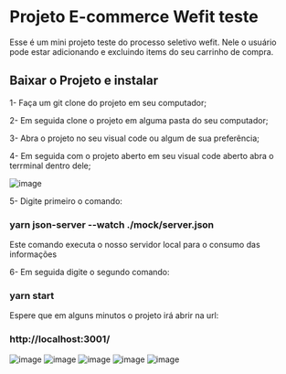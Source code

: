 # Projeto E-commerce Wefit teste

Esse é um mini projeto teste do processo seletivo wefit. Nele o usuário pode estar adicionando e excluindo items do seu carrinho de compra. 

## Baixar o Projeto e instalar 

 1- Faça um git clone do projeto em seu computador;
 
 2- Em seguida clone o projeto em alguma pasta do seu computador; 
 
 3- Abra o projeto no seu visual code ou algum de sua preferência;
 
 4- Em seguida com o projeto aberto em seu visual code aberto abra o terrminal dentro dele;
 
 ![image](https://user-images.githubusercontent.com/55917886/224380751-5e811519-3c4c-4237-ad91-825a8c47646b.png)
 
 5- Digite primeiro o comando:
 ### yarn json-server --watch ./mock/server.json
 Este comando executa o nosso servidor local para o consumo das informações
 
 6- Em seguida digite o segundo comando:
 ### yarn start
Espere que em alguns minutos o projeto irá abrir na url:
 ### http://localhost:3001/
![image](https://user-images.githubusercontent.com/55917886/224382196-047a439f-ec4c-4649-9b46-af1febd18cdc.png)
![image](https://user-images.githubusercontent.com/55917886/224382343-0a875a13-733e-480b-bacc-45990f03fc0a.png)
![image](https://user-images.githubusercontent.com/55917886/224382472-745ce66e-e8da-4ca4-8ca1-2eceab3087a0.png)
![image](https://user-images.githubusercontent.com/55917886/224382538-b485946d-13da-4338-9fa4-dc8646c53286.png)
![image](https://user-images.githubusercontent.com/55917886/224382650-a34602b5-3bb7-4291-9219-40d9ed1891ee.png)


